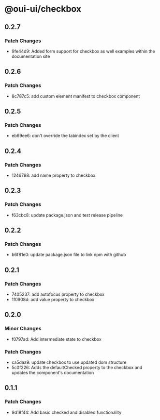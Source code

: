# @oui-ui/checkbox

## 0.2.7

### Patch Changes

-   9fe44d9: Added form support for checkbox as well examples within the documentation site

## 0.2.6

### Patch Changes

-   8c787c5: add custom element manifest to checkbox component

## 0.2.5

### Patch Changes

-   eb69ee6: don't override the tabindex set by the client

## 0.2.4

### Patch Changes

-   1246798: add name property to checkbox

## 0.2.3

### Patch Changes

-   f63cbc8: update package.json and test release pipeline

## 0.2.2

### Patch Changes

-   b6f81e0: update package.json file to link npm with github

## 0.2.1

### Patch Changes

-   7405237: add autofocus property to checkbox
-   1f0908d: add value property to checkbox

## 0.2.0

### Minor Changes

-   f0797ad: Add intermediate state to checkbox

### Patch Changes

-   ca5daa9: update checkbox to use updated dom structure
-   5c0f226: Adds the defaultChecked property to the checkbox and updates the component's documentation

## 0.1.1

### Patch Changes

-   9d18f44: Add basic checked and disabled functionality
